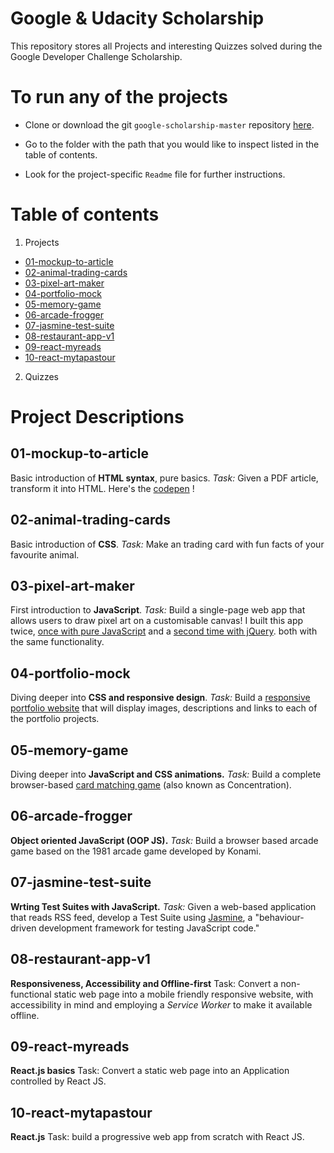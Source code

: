 # Google & Udacity Scholarship
This repository stores all Projects and interesting Quizzes solved during the Google Developer Challenge Scholarship.

# To run any of the projects

  - Clone or download the git `google-scholarship-master` repository [here](https://github.com/DayTimeChunks/google-scholarship/archive/master.zip).

  - Go to the folder with the path that you would like to inspect listed in the table of contents.

  - Look for the project-specific `Readme` file for further instructions.

# Table of contents

1. Projects
  - [01-mockup-to-article](#01-mockup-to-article)
  - [02-animal-trading-cards](#02-animal-trading-cards)
  - [03-pixel-art-maker](#03-pixel-art-maker)
  - [04-portfolio-mock](#04-portfolio-mock)
  - [05-memory-game](#05-memory-game)
  - [06-arcade-frogger](#06-arcade-frogger)
  - [07-jasmine-test-suite](#07-jasmine-test-suite)
  - [08-restaurant-app-v1](#08-restaurant-app-v1)
  - [09-react-myreads](#09-react-myreads)
  - [10-react-mytapastour](#10-react-mytapastour)

2. Quizzes


# Project Descriptions

## 01-mockup-to-article

Basic introduction of **HTML syntax**, pure basics. *Task:* Given a PDF article, transform it into HTML. Here's the [codepen](https://codepen.io/DayTimeChunks/pen/mXPRaJ) !

## 02-animal-trading-cards

Basic introduction of **CSS**. *Task:* Make an trading card with fun facts of your favourite animal.   

## 03-pixel-art-maker

First introduction to **JavaScript**. *Task:* Build a single-page web app that allows users to draw pixel art on a customisable canvas! I built this app twice, [once with pure JavaScript](https://codepen.io/DayTimeChunks/pen/geKwRp) and a [second time with jQuery](https://codepen.io/DayTimeChunks/pen/eejXNx). both with the same functionality.

## 04-portfolio-mock

Diving deeper into **CSS and responsive design**. *Task:* Build a [responsive portfolio website](https://codepen.io/DayTimeChunks/pen/RMoGBg) that will display images, descriptions and links to each of the portfolio projects.

## 05-memory-game

Diving deeper into **JavaScript and CSS animations.** *Task:* Build a complete browser-based [card matching game](https://codepen.io/DayTimeChunks/pen/ZozVmp) (also known as Concentration).

## 06-arcade-frogger

**Object oriented JavaScript (OOP JS).** *Task:* Build a browser based arcade game based on the 1981 arcade game developed by Konami.

## 07-jasmine-test-suite

**Wrting Test Suites with JavaScript.** *Task:* Given a web-based application that reads RSS feed, develop a Test Suite using [Jasmine](https://jasmine.github.io/), a "behaviour-driven development framework for testing JavaScript code."

## 08-restaurant-app-v1

**Responsiveness, Accessibility and Offline-first** Task: Convert a non-functional static web page into a mobile friendly responsive website, with accessibility in mind and employing a *Service Worker* to make it available offline.

## 09-react-myreads

**React.js basics** Task: Convert a static web page into an Application controlled by React JS.

## 10-react-mytapastour

**React.js** Task: build a progressive web app from scratch with React JS.  
